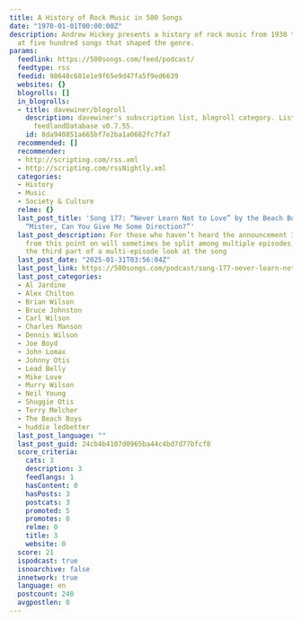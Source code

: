 ```yaml
---
title: A History of Rock Music in 500 Songs
date: "1970-01-01T00:00:00Z"
description: Andrew Hickey presents a history of rock music from 1938 to 1999, looking
  at five hundred songs that shaped the genre.
params:
  feedlink: https://500songs.com/feed/podcast/
  feedtype: rss
  feedid: 98640c681e1e9f65e9d47fa5f9ed6639
  websites: {}
  blogrolls: []
  in_blogrolls:
  - title: davewiner/blogroll
    description: davewiner's subscription list, blogroll category. List created by
      feedlandDatabase v0.7.55.
    id: 8da940851a665bf7e2ba1a0682fc7fa7
  recommended: []
  recommender:
  - http://scripting.com/rss.xml
  - http://scripting.com/rssNightly.xml
  categories:
  - History
  - Music
  - Society & Culture
  relme: {}
  last_post_title: 'Song 177: “Never Learn Not to Love” by the Beach Boys, Part 3:
    “Mister, Can You Give Me Some Direction?”'
  last_post_description: For those who haven’t heard the announcement I posted, songs
    from this point on will sometimes be split among multiple episodes, so this is
    the third part of a multi-episode look at the song
  last_post_date: "2025-01-31T03:56:04Z"
  last_post_link: https://500songs.com/podcast/song-177-never-learn-not-to-love-by-the-beach-boys-part-3-mister-can-you-give-me-some-direction/
  last_post_categories:
  - Al Jardine
  - Alex Chilton
  - Brian Wilson
  - Bruce Johnston
  - Carl Wilson
  - Charles Manson
  - Dennis Wilson
  - Joe Boyd
  - John Lomax
  - Johnny Otis
  - Lead Belly
  - Mike Love
  - Murry Wilson
  - Neil Young
  - Shuggie Otis
  - Terry Melcher
  - The Beach Boys
  - huddie ledbetter
  last_post_language: ""
  last_post_guid: 24cb4b4107d0965ba44c4bd7d77bfcf8
  score_criteria:
    cats: 3
    description: 3
    feedlangs: 1
    hasContent: 0
    hasPosts: 3
    postcats: 3
    promoted: 5
    promotes: 0
    relme: 0
    title: 3
    website: 0
  score: 21
  ispodcast: true
  isnoarchive: false
  innetwork: true
  language: en
  postcount: 240
  avgpostlen: 0
---
```

